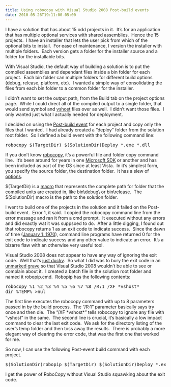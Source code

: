 ```yaml
---
title: Using robocopy with Visual Studio 2008 Post-build events
date: 2010-05-26T19:11:00-05:00
---
```

I have a solution that has about 15 odd projects in it.  It’s for an application that has multiple optional services with shared assemblies.  Hence the 15 projects.  I have an installer that lets the user pick from which of the optional bits to install.  For ease of maintenance, I version the installer with multiple folders.  Each version gets a folder for the installer source and a folder for the installable bits.

With Visual Studio, the default way of building a solution is to put the compiled assemblies and dependant files inside a bin folder for each project.  Each bin folder can multiple folders for different build options (debug, release, platform, etc).  I wanted a simple way of consolidating the files from each bin folder to a common folder for the installer.

I didn’t want to set the output path, from the Build tab on the project options page.  While I could direct all of the compiled output to a single folder, that would send symbol and [vshost](http://msdn.microsoft.com/en-us/library/ms185331(VS.80).aspx) files over as well.  I didn’t want those files.  I only wanted just what I actually needed for deployment.

I decided on using the [Post-build event](http://msdn.microsoft.com/en-us/library/ke5z92ks.aspx) for each project and copy only the files that I wanted.  I had already created a “deploy” folder from the solution root folder.  So I defined a build event with the following command line:</p> 

<pre>robocopy $(TargetDir) $(SolutionDir)Deploy *.exe *.dll</pre>





If you don’t know [robocopy](http://en.wikipedia.org/wiki/Robocopy), it’s a powerful file and folder copy command line.  It’s been around for years in one [Microsoft SDK](http://www.microsoft.com/downloads/details.aspx?familyid=9d467a69-57ff-4ae7-96ee-b18c4790cffd&displaylang=en "Windows Server 2003 Resource Kit Tools") or another and has been included as part of the OS since at least Vista.  In it’s simplest form, you specify the source folder, the destination folder.  It has a slew of [options](http://ss64.com/nt/robocopy.html).



$(TargetDir) is a [macro](http://msdn.microsoft.com/en-us/library/42x5kfw4(VS.80).aspx) that represents the complete path for folder that the compiled units are created in, like bin\debug\ or bin\release\.  The $(SolutionDir) macro is the path to the solution folder.



I went to build one of the projects in the solution and it failed on the Post-build event.  Error 1, it said.  I copied the robocopy command line from the error message and ran it from a cmd prompt.  It executed without any errors and did exactly wat it was suppsoed to do.  After a little digging, I found out that robocopy returns 1 as an exit code to indicate success.  Since the dawn of time ([January 1, 1970](http://en.wikipedia.org/wiki/Unix_time)), command line programs have returned 0 for the exit code to indicate success and any other value to indicate an error.  It’s a bizarre flaw with an otherwise very useful tool.



Visual Studio 2008 does not appear to have any way of ignoring the exit code.  Well that’s [just ducky](http://en.wikipedia.org/wiki/Just_Ducky).  So what I did was to bury the exit code in an [unmarked grave](http://www.ncptt.nps.gov/identification-of-unmarked-graves/) so that Visual Studio 2008 wouldn’t be able to see or complain about it.  I created a batch file in the solution root folder and named it robopip.cmd.  Robopip has the following contents:



<pre>robocopy %1 %2 %3 %4 %5 %6 %7 %8 /R:1 /XF *vshost*<br />dir %TEMP% >nul</pre>





The first line executes the robocopy command with up to 8 parameters passed in by the build process.  The “/R:1” parameter basically says try once and then die.  The “/XF \*vshost\*” tells robocopy to ignore any file with “vshost” in the same.  The second line is crucial, it’s basically a low impact command to clear the last exit code.  We ask for the directory listing of the user’s temp folder and then toss away the results.  There is probably a more elegant way of clearing the error code, that was the first one that worked for me.



So now, I can use the following Post-event build command with each project.



<pre>$(SolutionDir)robopip $(TargetDir) $(SolutionDir)Deploy *.exe *.dll</pre>





I get the power of RoboCopy without Visual Studio squawking about the exit code.
